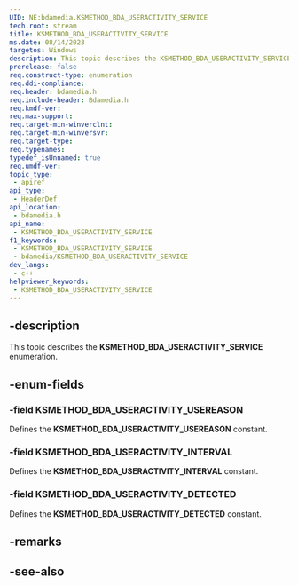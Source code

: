 ```yaml
---
UID: NE:bdamedia.KSMETHOD_BDA_USERACTIVITY_SERVICE
tech.root: stream
title: KSMETHOD_BDA_USERACTIVITY_SERVICE
ms.date: 08/14/2023
targetos: Windows
description: This topic describes the KSMETHOD_BDA_USERACTIVITY_SERVICE enumeration.
prerelease: false
req.construct-type: enumeration
req.ddi-compliance: 
req.header: bdamedia.h
req.include-header: Bdamedia.h
req.kmdf-ver: 
req.max-support: 
req.target-min-winverclnt: 
req.target-min-winversvr: 
req.target-type: 
req.typenames: 
typedef_isUnnamed: true
req.umdf-ver: 
topic_type:
 - apiref
api_type:
 - HeaderDef
api_location:
 - bdamedia.h
api_name:
 - KSMETHOD_BDA_USERACTIVITY_SERVICE
f1_keywords:
 - KSMETHOD_BDA_USERACTIVITY_SERVICE
 - bdamedia/KSMETHOD_BDA_USERACTIVITY_SERVICE
dev_langs:
 - c++
helpviewer_keywords:
 - KSMETHOD_BDA_USERACTIVITY_SERVICE
---
```


## -description

This topic describes the **KSMETHOD_BDA_USERACTIVITY_SERVICE** enumeration.

## -enum-fields

### -field KSMETHOD_BDA_USERACTIVITY_USEREASON

Defines the **KSMETHOD_BDA_USERACTIVITY_USEREASON** constant.

### -field KSMETHOD_BDA_USERACTIVITY_INTERVAL

Defines the **KSMETHOD_BDA_USERACTIVITY_INTERVAL** constant.

### -field KSMETHOD_BDA_USERACTIVITY_DETECTED

Defines the **KSMETHOD_BDA_USERACTIVITY_DETECTED** constant.

## -remarks

## -see-also
